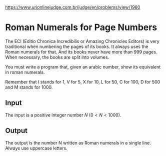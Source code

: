 https://www.urionlinejudge.com.br/judge/en/problems/view/1960

# Roman Numerals for Page Numbers

The ECI (Editio Chronica Incredibilis or Amazing Chronicles Editors) is very
traditional when numbering the pages of its books. It always uses the Roman
numerals for that. And its books never have more than 999 pages. When
necessary, the books are split into volumes.

You must write a program that, given an arabic number, show its equivalent in
roman numerals.

Remember that I stands for 1, V for 5, X for 10, L for 50, C for 100, D for
500 and M stands for 1000.

## Input

The input is a positive integer number $N$ ($0 < N < 1000$).

## Output

The output is the number N written as Roman numerals in a single line. Always
use uppercase letters.
